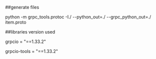 ##generate files

python -m grpc_tools.protoc -I./ --python_out=./ --grpc_python_out=./ item.proto

##libraries version used

grpcio = "==1.33.2"

grpcio-tools = "==1.33.2"